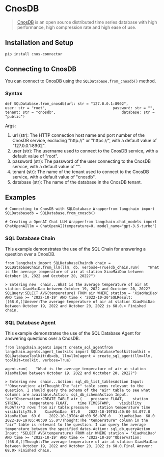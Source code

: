 CnosDB
======

> [CnosDB](https://github.com/cnosdb/cnosdb) is an open source distributed time series database with high performance, high compression rate and high ease of use.

Installation and Setup[​](#installation-and-setup "Direct link to Installation and Setup")
------------------------------------------------------------------------------------------

    pip install cnos-connector

Connecting to CnosDB[​](#connecting-to-cnosdb "Direct link to Connecting to CnosDB")
------------------------------------------------------------------------------------

You can connect to CnosDB using the `SQLDatabase.from_cnosdb()` method.

### Syntax[​](#syntax "Direct link to Syntax")

    def SQLDatabase.from_cnosdb(url: str = "127.0.0.1:8902",                              user: str = "root",                              password: str = "",                              tenant: str = "cnosdb",                              database: str = "public")

Args:

1.  url (str): The HTTP connection host name and port number of the CnosDB service, excluding "http://" or "https://", with a default value of "127.0.0.1:8902".
2.  user (str): The username used to connect to the CnosDB service, with a default value of "root".
3.  password (str): The password of the user connecting to the CnosDB service, with a default value of "".
4.  tenant (str): The name of the tenant used to connect to the CnosDB service, with a default value of "cnosdb".
5.  database (str): The name of the database in the CnosDB tenant.

Examples[​](#examples "Direct link to Examples")
------------------------------------------------

    # Connecting to CnosDB with SQLDatabase Wrapperfrom langchain import SQLDatabasedb = SQLDatabase.from_cnosdb()

    # Creating a OpenAI Chat LLM Wrapperfrom langchain.chat_models import ChatOpenAIllm = ChatOpenAI(temperature=0, model_name="gpt-3.5-turbo")

### SQL Database Chain[​](#sql-database-chain "Direct link to SQL Database Chain")

This example demonstrates the use of the SQL Chain for answering a question over a CnosDB.

    from langchain import SQLDatabaseChaindb_chain = SQLDatabaseChain.from_llm(llm, db, verbose=True)db_chain.run(    "What is the average temperature of air at station XiaoMaiDao between October 19, 2022 and Occtober 20, 2022?")

    > Entering new  chain...What is the average temperature of air at station XiaoMaiDao between October 19, 2022 and Occtober 20, 2022?SQLQuery:SELECT AVG(temperature) FROM air WHERE station = 'XiaoMaiDao' AND time >= '2022-10-19' AND time < '2022-10-20'SQLResult: [(68.0,)]Answer:The average temperature of air at station XiaoMaiDao between October 19, 2022 and October 20, 2022 is 68.0.> Finished chain.

### SQL Database Agent[​](#sql-database-agent "Direct link to SQL Database Agent")

This example demonstrates the use of the SQL Database Agent for answering questions over a CnosDB.

    from langchain.agents import create_sql_agentfrom langchain.agents.agent_toolkits import SQLDatabaseToolkittoolkit = SQLDatabaseToolkit(db=db, llm=llm)agent = create_sql_agent(llm=llm, toolkit=toolkit, verbose=True)

    agent.run(    "What is the average temperature of air at station XiaoMaiDao between October 19, 2022 and Occtober 20, 2022?")

    > Entering new  chain...Action: sql_db_list_tablesAction Input: ""Observation: airThought:The "air" table seems relevant to the question. I should query the schema of the "air" table to see what columns are available.Action: sql_db_schemaAction Input: "air"Observation:CREATE TABLE air (    pressure FLOAT,    station STRING,    temperature FLOAT,    time TIMESTAMP,    visibility FLOAT)/*3 rows from air table:pressure    station temperature time    visibility75.0    XiaoMaiDao  67.0    2022-10-19T03:40:00 54.077.0    XiaoMaiDao  69.0    2022-10-19T04:40:00 56.076.0    XiaoMaiDao  68.0    2022-10-19T05:40:00 55.0*/Thought:The "temperature" column in the "air" table is relevant to the question. I can query the average temperature between the specified dates.Action: sql_db_queryAction Input: "SELECT AVG(temperature) FROM air WHERE station = 'XiaoMaiDao' AND time >= '2022-10-19' AND time <= '2022-10-20'"Observation: [(68.0,)]Thought:The average temperature of air at station XiaoMaiDao between October 19, 2022 and October 20, 2022 is 68.0.Final Answer: 68.0> Finished chain.